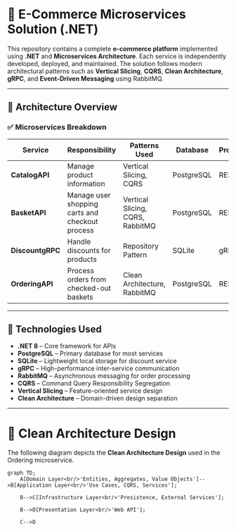 # 🛒 E-Commerce Microservices Solution (.NET)

This repository contains a complete **e-commerce platform** implemented using **.NET** and **Microservices Architecture**. Each service is independently developed, deployed, and maintained. The solution follows modern architectural patterns such as **Vertical Slicing**, **CQRS**, **Clean Architecture**, **gRPC**, and **Event-Driven Messaging** using RabbitMQ.

---

## 🧱 Architecture Overview

### ✅ Microservices Breakdown

| Service         | Responsibility                                   | Patterns Used                 | Database    | Protocol    |
|-----------------|---------------------------------------------------|-------------------------------|-------------|-------------|
| **CatalogAPI**   | Manage product information                        | Vertical Slicing, CQRS        | PostgreSQL  | REST        |
| **BasketAPI**    | Manage user shopping carts and checkout process   | Vertical Slicing, CQRS, RabbitMQ        | PostgreSQL  | REST        |
| **DiscountgRPC** | Handle discounts for products                     | Repository Pattern            | SQLite      | gRPC        |
| **OrderingAPI**  | Process orders from checked-out baskets           | Clean Architecture, RabbitMQ | PostgreSQL  | REST        |

---

## 🔧 Technologies Used

- **.NET 8** – Core framework for APIs  
- **PostgreSQL** – Primary database for most services  
- **SQLite** – Lightweight local storage for discount service  
- **gRPC** – High-performance inter-service communication  
- **RabbitMQ** – Asynchronous messaging for order processing  
- **CQRS** – Command Query Responsibility Segregation  
- **Vertical Slicing** – Feature-oriented service design  
- **Clean Architecture** – Domain-driven design separation  

---

# 📁 Clean Architecture Design
The following diagram depicts the **Clean Architecture Design** used in the Ordering microservice.
```mermaid
graph TD;
    A[Domain Layer<br/>'Entities, Aggregates, Value Objects']-->B[Application Layer<br/>'Use Cases, CQRS, Services'];

    B-->C[Infrastructure Layer<br/>'Presistence, External Services'];

    B-->D[Presentation Layer<br/>'Web API'];

    C-->D
```


